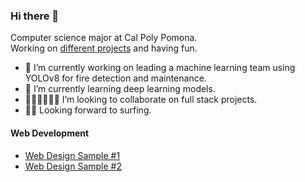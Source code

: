 ### Hi there 👋

Computer science major at Cal Poly Pomona.\
Working on [different projects](https://github.com/changerate?tab=repositories) and having fun.

- 🔭 I’m currently working on leading a machine learning team using YOLOv8 for fire detection and maintenance. 
- 🌱 I’m currently learning deep learning models. 
- 🏌🏼‍♂️🏌🏼‍♂️ I’m looking to collaborate on full stack projects. 
- 🏄‍♂️ Looking forward to surfing.

#### Web Development
- [Web Design Sample #1](https://scottrazorkaraoke.com/)
- [Web Design Sample #2](https://scottrazorkaraoke.com/)
